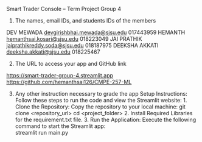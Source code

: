 Smart Trader Console – Term Project Group 4

1. The names, email IDs, and students IDs of the members

DEV MEWADA   devgirishbhai.mewada@sjsu.edu 017443959
HEMANTH hemanthsai.kosari@sjsu.edu 018223049
JAI PRATHIK jaiprathikreddy.soda@sjsu.edu 018187975
DEEKSHA AKKATI deeksha.akkati@sjsu.edu 018225467

2. The URL to access your app and GitHub link

https://smart-trader-group-4.streamlit.app
https://github.com/hemanthsai126/CMPE-257-ML 

3. Any other instruction necessary to grade the app
   Setup Instructions: Follow these steps to run the code and view the Streamlit website:
              1. Clone the Repository: Copy the repository to your local machine:
                                 git clone <repository_url>
                                 cd <project_folder>
               2. Install Required Libraries for the requirement.txt file.
               3. Run the Application: Execute the following command to start the Streamlit app:    
                              streamlit run main.py
